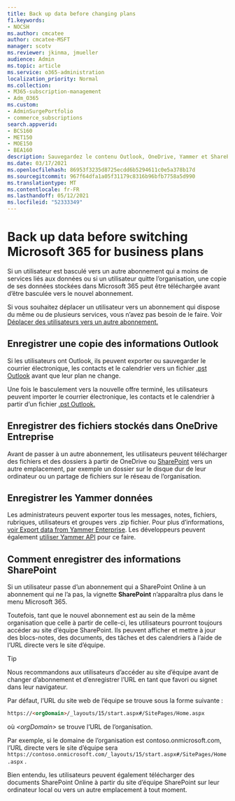 ```yaml
---
title: Back up data before changing plans
f1.keywords:
- NOCSH
ms.author: cmcatee
author: cmcatee-MSFT
manager: scotv
ms.reviewer: jkinma, jmueller
audience: Admin
ms.topic: article
ms.service: o365-administration
localization_priority: Normal
ms.collection:
- M365-subscription-management
- Adm_O365
ms.custom:
- AdminSurgePortfolio
- commerce_subscriptions
search.appverid:
- BCS160
- MET150
- MOE150
- BEA160
description: Sauvegardez le contenu Outlook, OneDrive, Yammer et SharePoint avant de modifier les plans Microsoft 365.
ms.date: 03/17/2021
ms.openlocfilehash: 86953f3235d8725ecdd6b5294611c0e5a378b17d
ms.sourcegitcommit: 967f64dfa1a05f31179c8316b96bfb7758a5d990
ms.translationtype: MT
ms.contentlocale: fr-FR
ms.lasthandoff: 05/12/2021
ms.locfileid: "52333349"
---
```

# <a name="back-up-data-before-switching-microsoft-365-for-business-plans"></a>Back up data before switching Microsoft 365 for business plans

Si un utilisateur est basculé vers un autre abonnement qui a moins de services liés aux données ou si un utilisateur quitte l’organisation, une copie de ses données stockées dans Microsoft 365 peut être téléchargée avant d’être basculée vers le nouvel abonnement.

Si vous souhaitez déplacer un utilisateur vers un abonnement qui dispose du même ou de plusieurs services, vous n’avez pas besoin de le faire. Voir [Déplacer des utilisateurs vers un autre abonnement.](./move-users-different-subscription.md)
  
## <a name="save-a-copy-of-outlook-information"></a>Enregistrer une copie des informations Outlook

Si les utilisateurs ont Outlook, ils peuvent exporter ou sauvegarder le courrier électronique, les contacts et le calendrier vers un fichier [.pst Outlook](https://support.microsoft.com/office/14252b52-3075-4e9b-be4e-ff9ef1068f91) avant que leur plan ne change.
  
Une fois le basculement vers la nouvelle offre terminé, les utilisateurs peuvent importer le courrier électronique, les contacts et le calendrier à partir d’un fichier [.pst Outlook.](https://support.microsoft.com/office/431a8e9a-f99f-4d5f-ae48-ded54b3440ac)
  
## <a name="save-files-stored-in-onedrive-for-business"></a>Enregistrer des fichiers stockés dans OneDrive Entreprise

Avant de passer à un autre abonnement, les utilisateurs peuvent télécharger des fichiers et des dossiers à partir de OneDrive ou [SharePoint](https://support.microsoft.com/office/5c7397b7-19c7-4893-84fe-d02e8fa5df05) vers un autre emplacement, par exemple un dossier sur le disque dur de leur ordinateur ou un partage de fichiers sur le réseau de l’organisation.
  
## <a name="save-yammer-information"></a>Enregistrer les Yammer données

Les administrateurs peuvent exporter tous les messages, notes, fichiers, rubriques, utilisateurs et groupes vers .zip fichier. Pour plus d’informations, [voir Export data from Yammer Enterprise](/yammer/manage-security-and-compliance/export-yammer-enterprise-data). Les développeurs peuvent également [utiliser Yammer API](https://go.microsoft.com/fwlink/p/?linkid=842495) pour ce faire.
  
## <a name="how-to-save-sharepoint-information"></a>Comment enregistrer des informations SharePoint

Si un utilisateur passe d’un abonnement qui a SharePoint Online à un abonnement qui ne l’a pas, la vignette **SharePoint** n’apparaîtra plus dans le menu Microsoft 365.
  
Toutefois, tant que le nouvel abonnement est au sein de la même organisation que celle à partir de celle-ci, les utilisateurs pourront toujours accéder au site d’équipe SharePoint. Ils peuvent afficher et mettre à jour des blocs-notes, des documents, des tâches et des calendriers à l’aide de l’URL directe vers le site d’équipe.
  
> [!TIP]
> Nous recommandons aux utilisateurs d’accéder au site d’équipe avant de changer d’abonnement et d’enregistrer l’URL en tant que favori ou signet dans leur navigateur.
  
Par défaut, l’URL du site web de l’équipe se trouve sous la forme suivante :
  
```html
https://<orgDomain>/_layouts/15/start.aspx#/SitePages/Home.aspx
```

où  _\<orgDomain\>_ se trouve l’URL de l’organisation.
  
Par exemple, si le domaine de l’organisation est contoso.onmicrosoft.com, l’URL directe vers le site d’équipe sera `https://contoso.onmicrosoft.com/_layouts/15/start.aspx#/SitePages/Home.aspx` .
  
Bien entendu, les utilisateurs peuvent également télécharger des documents SharePoint Online à partir du site d’équipe SharePoint sur leur ordinateur local ou vers un autre emplacement à tout moment.

